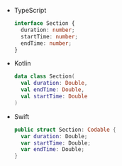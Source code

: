 <div class="useless-tab-container">

- TypeScript

  ```ts
  interface Section {
    duration: number;
    startTime: number;
    endTime: number;
  }
  ```

- Kotlin

  ```kotlin
  data class Section(
    val duration: Double,
    val endTime: Double,
    val startTime: Double
  )
  ```

- Swift

  ```swift
  public struct Section: Codable {
    var duration: Double;
    var startTime: Double;
    var endTime: Double;
  }
  ```

</div>